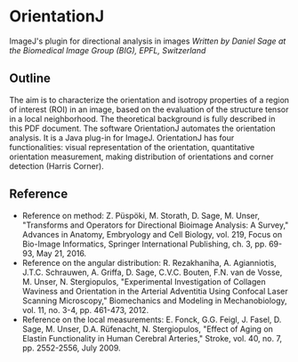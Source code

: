 OrientationJ
============

ImageJ's plugin for directional analysis in images
_Written by Daniel Sage at the Biomedical Image Group (BIG), EPFL, Switzerland_

## Outline
The aim is to characterize the orientation and isotropy properties of a region of interest (ROI) in an image, based on the evaluation of the structure tensor in a local neighborhood. The theoretical background is fully described in this PDF document. The software OrientationJ automates the orientation analysis. It is a Java plug-in for ImageJ. OrientationJ has four functionalities: visual representation of the orientation, quantitative orientation measurement, making distribution of orientations and corner detection (Harris Corner).

## Reference
* Reference on method: Z. Püspöki, M. Storath, D. Sage, M. Unser, "Transforms and Operators for Directional Bioimage Analysis: A Survey," Advances in Anatomy, Embryology and Cell Biology, vol. 219, Focus on Bio-Image Informatics, Springer International Publishing, ch. 3, pp. 69-93, May 21, 2016.
* Reference on the angular distribution: R. Rezakhaniha, A. Agianniotis, J.T.C. Schrauwen, A. Griffa, D. Sage, C.V.C. Bouten, F.N. van de Vosse, M. Unser, N. Stergiopulos, "Experimental Investigation of Collagen Waviness and Orientation in the Arterial Adventitia Using Confocal Laser Scanning Microscopy," Biomechanics and Modeling in Mechanobiology, vol. 11, no. 3-4, pp. 461-473, 2012.
* Reference on the local measurements: E. Fonck, G.G. Feigl, J. Fasel, D. Sage, M. Unser, D.A. Rüfenacht, N. Stergiopulos, "Effect of Aging on Elastin Functionality in Human Cerebral Arteries," Stroke, vol. 40, no. 7, pp. 2552-2556, July 2009.
